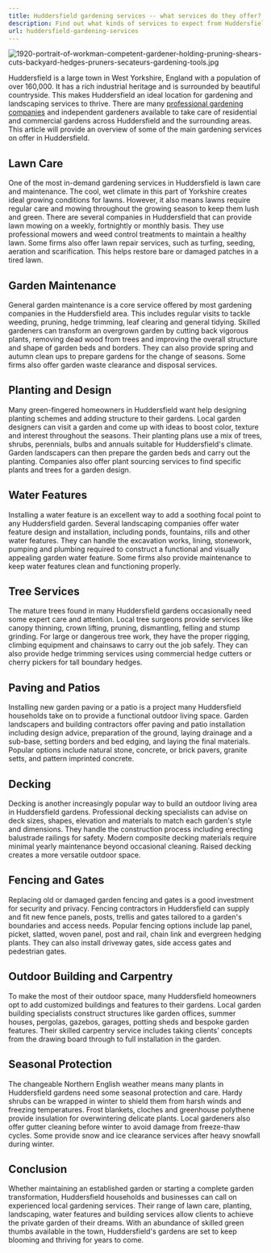 ```yaml
---
title: Huddersfield gardening services -- what services do they offer?
description: Find out what kinds of services to expect from Huddersfield gardening services.
url: huddersfield-gardening-services
---
```


![1920-portrait-of-workman-competent-gardener-holding-pruning-shears-cuts-backyard-hedges-pruners-secateurs-gardening-tools.jpg](/1920-portrait-of-workman-competent-gardener-holding-pruning-shears-cuts-backyard-hedges-pruners-secateurs-gardening-tools.jpg)

Huddersfield is a large town in West Yorkshire, England with a population of over 160,000. It has a rich industrial heritage and is surrounded by beautiful countryside. This makes Huddersfield an ideal location for gardening and landscaping services to thrive. There are many [professional gardening companies](https://londonexpertfinder.com/services/gardeners/) and independent gardeners available to take care of residential and commercial gardens across Huddersfield and the surrounding areas. This article will provide an overview of some of the main gardening services on offer in Huddersfield.

## Lawn Care

One of the most in-demand gardening services in Huddersfield is lawn care and maintenance. The cool, wet climate in this part of Yorkshire creates ideal growing conditions for lawns. However, it also means lawns require regular care and mowing throughout the growing season to keep them lush and green. There are several companies in Huddersfield that can provide lawn mowing on a weekly, fortnightly or monthly basis. They use professional mowers and weed control treatments to maintain a healthy lawn. Some firms also offer lawn repair services, such as turfing, seeding, aeration and scarification. This helps restore bare or damaged patches in a tired lawn.

## Garden Maintenance

General garden maintenance is a core service offered by most gardening companies in the Huddersfield area. This includes regular visits to tackle weeding, pruning, hedge trimming, leaf clearing and general tidying. Skilled gardeners can transform an overgrown garden by cutting back vigorous plants, removing dead wood from trees and improving the overall structure and shape of garden beds and borders. They can also provide spring and autumn clean ups to prepare gardens for the change of seasons. Some firms also offer garden waste clearance and disposal services.

## Planting and Design

Many green-fingered homeowners in Huddersfield want help designing planting schemes and adding structure to their gardens. Local garden designers can visit a garden and come up with ideas to boost color, texture and interest throughout the seasons. Their planting plans use a mix of trees, shrubs, perennials, bulbs and annuals suitable for Huddersfield's climate. Garden landscapers can then prepare the garden beds and carry out the planting. Companies also offer plant sourcing services to find specific plants and trees for a garden design.

## Water Features

Installing a water feature is an excellent way to add a soothing focal point to any Huddersfield garden. Several landscaping companies offer water feature design and installation, including ponds, fountains, rills and other water features. They can handle the excavation works, lining, stonework, pumping and plumbing required to construct a functional and visually appealing garden water feature. Some firms also provide maintenance to keep water features clean and functioning properly.

## Tree Services

The mature trees found in many Huddersfield gardens occasionally need some expert care and attention. Local tree surgeons provide services like canopy thinning, crown lifting, pruning, dismantling, felling and stump grinding. For large or dangerous tree work, they have the proper rigging, climbing equipment and chainsaws to carry out the job safely. They can also provide hedge trimming services using commercial hedge cutters or cherry pickers for tall boundary hedges.

## Paving and Patios

Installing new garden paving or a patio is a project many Huddersfield households take on to provide a functional outdoor living space. Garden landscapers and building contractors offer paving and patio installation including design advice, preparation of the ground, laying drainage and a sub-base, setting borders and bed edging, and laying the final materials. Popular options include natural stone, concrete, or brick pavers, granite setts, and pattern imprinted concrete.

## Decking

Decking is another increasingly popular way to build an outdoor living area in Huddersfield gardens. Professional decking specialists can advise on deck sizes, shapes, elevation and materials to match each garden's style and dimensions. They handle the construction process including erecting balustrade railings for safety. Modern composite decking materials require minimal yearly maintenance beyond occasional cleaning. Raised decking creates a more versatile outdoor space.

## Fencing and Gates

Replacing old or damaged garden fencing and gates is a good investment for security and privacy. Fencing contractors in Huddersfield can supply and fit new fence panels, posts, trellis and gates tailored to a garden's boundaries and access needs. Popular fencing options include lap panel, picket, slatted, woven panel, post and rail, chain link and evergreen hedging plants. They can also install driveway gates, side access gates and pedestrian gates.

## Outdoor Building and Carpentry

To make the most of their outdoor space, many Huddersfield homeowners opt to add customized buildings and features to their gardens. Local garden building specialists construct structures like garden offices, summer houses, pergolas, gazebos, garages, potting sheds and bespoke garden features. Their skilled carpentry service includes taking clients' concepts from the drawing board through to full installation in the garden.

## Seasonal Protection

The changeable Northern English weather means many plants in Huddersfield gardens need some seasonal protection and care. Hardy shrubs can be wrapped in winter to shield them from harsh winds and freezing temperatures. Frost blankets, cloches and greenhouse polythene provide insulation for overwintering delicate plants. Local gardeners also offer gutter cleaning before winter to avoid damage from freeze-thaw cycles. Some provide snow and ice clearance services after heavy snowfall during winter.

## Conclusion

Whether maintaining an established garden or starting a complete garden transformation, Huddersfield households and businesses can call on experienced local gardening services. Their range of lawn care, planting, landscaping, water features and building services allow clients to achieve the private garden of their dreams. With an abundance of skilled green thumbs available in the town, Huddersfield's gardens are set to keep blooming and thriving for years to come.